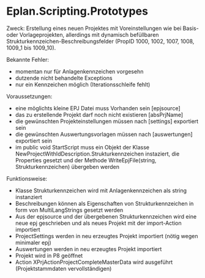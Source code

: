 Eplan.Scripting.Prototypes
==========================

Zweck:
Erstellung eines neuen Projektes mit Voreinstellungen wie bei Basis- oder Vorlageprojekten, allerdings mit dynamisch befüllbaren 
Strukturkennzeichen-Beschreibungsfelder (PropID 1000, 1002, 1007, 1008, 1009_1 bis 1009_10). 

Bekannte Fehler:
  - momentan nur  für Anlagenkennzeichen vorgesehn
  - dutzende nicht behandelte Exceptions
  - nur ein Kennzeichen möglich (Iterationsschleife fehlt) 

Voraussetzungen: 
  - eine möglichts kleine EPJ Datei muss Vorhanden sein [epjsource]
  - das zu erstellende Projekt darf noch nicht existieren [absPrjName]
  - die gewünschten Projekteinstellungen müssen nach [settings] exportiert sein
  - die gewünschten Auswertungsvorlagen müssen nach [auswertungen] exportiert sein
  - im public void StartScript muss ein Objekt der Klasse NewProjectWithIdDescription.Strukturkennzeichen 
    instaziert, die Properties gesetzt und der Methode WriteEpjFile(string, Strukturkennzeichen) übergeben werden
  
Funktionsweise:
  - Klasse Strukturkennzeichen wird mit Anlagenkennzeichen als string instanziert
  - Beschreibungen können als Eigenschaften von Strukturkennzeichen in form von MultiLangStrings gesetzt werden
  - Aus der epjsource und der übergebenen Strukturkennzeichen wird eine neue epj geschrieben und als neues Projekt mit der import-Action     importiert
  - ProjectSettings werden in neu erzeugtes Projekt importiert (nötig wegen minimaler epj)
  - Auswertungen werden in neu erzeugtes Projekt importiert
  - Projekt wird in P8 geöffnet 
  - Action XPrjActionProjectCompleteMasterData wird ausgeführt (Projektstammdaten vervollständigen)
